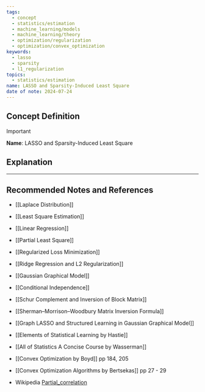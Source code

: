 ```yaml
---
tags:
  - concept
  - statistics/estimation
  - machine_learning/models
  - machine_learning/theory
  - optimization/regularization
  - optimization/convex_optimization
keywords:
  - lasso
  - sparsity
  - l1_regularization
topics:
  - statistics/estimation
name: LASSO and Sparsity-Induced Least Square
date of note: 2024-07-24
---
```


## Concept Definition

>[!important]
>**Name**: LASSO and Sparsity-Induced Least Square



## Explanation





-----------
##  Recommended Notes and References


- [[Laplace Distribution]]
- [[Least Square Estimation]]
- [[Linear Regression]]
- [[Partial Least Square]]
- [[Regularized Loss Minimization]]
- [[Ridge Regression and L2 Regularization]]

- [[Gaussian Graphical Model]]
- [[Conditional Independence]]

- [[Schur Complement and Inversion of Block Matrix]]
- [[Sherman–Morrison–Woodbury Matrix Inversion Formula]]

- [[Graph LASSO and Structured Learning in Gaussian Graphical Model]]


- [[Elements of Statistical Learning by Hastie]]
- [[All of Statistics A Concise Course by Wasserman]]
- [[Convex Optimization by Boyd]] pp 184, 205
- [[Convex Optimization Algorithms by Bertsekas]] pp 27 - 29
- Wikipedia [Partial_correlation](https://en.wikipedia.org/wiki/Partial_correlation)
